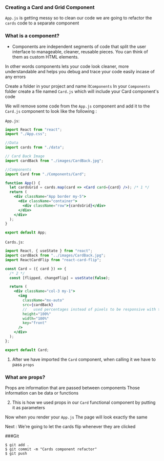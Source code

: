 ### Creating a Card and Grid Component

`App.js` is getting messy so to clean our code we are going to refactor the `cards` code to a separate component

### What is a component?

- Components are independent segments of code that split the user interface to manageable, cleaner, reusable pieces. You can think of them as custom HTML elements.

In other words components lets your code look cleaner, more understandable and helps you debug and trace your code easily incase of any errors

Create a folder in your project and name it`Components`
In your `Components` folder create a file named `Card.js` which will include your Card component's code

We will remove some code from the `App.js` component and add it to the `Card.js` component to look like the following :

`App.js`:

```jsx
import React from "react";
import "./App.css";

//Data
import cards from "./data";

// Card Back Image
import cardBack from "./images/CardBack.jpg";

//Components
import Card from "./Components/Card";

function App() {
  let cardsGrid = cards.map(card => <Card card={card} />); /* 1 */
  return (
    <div className="App border my-5">
      <div className="container">
        <div className="row">{cardsGrid}</div>
      </div>
    </div>
  );
}

export default App;
```

`Cards.js`:

```jsx
import React, { useState } from "react";
import cardBack from "../images/CardBack.jpg";
import ReactCardFlip from "react-card-flip";

const Card = ({ card }) => {
  /* 2 */
  const [flipped, changeFlip] = useState(false);

  return (
    <div className="col-3 my-1">
      <img
        className="mx-auto"
        src={cardBack}
        //   used percentages instead of pixels to be responsive with the screen size
        height="100%"
        width="100%"
        key="front"
      />
    </div>
  );
};

export default Card;
```

1. After we have imported the `Card` component, when calling it we have to pass `props`

### What are props?

Props are information that are passed between components
Those information can be data or functions

2. This is how we used props in our `Card` functional component by putting it as parameters

Now when you render your `App.js` The page will look exactly the same

Next : We're going to let the cards flip whenever they are clicked

###Git

```shell
$ git add .
$ git commit -m "Cards component refactor"
$ git push
```
